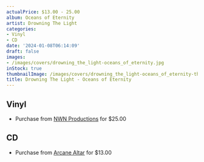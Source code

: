 ```yaml
---
actualPrice: $13.00 - 25.00
album: Oceans of Eternity
artist: Drowning The Light
categories:
- Vinyl
- CD
date: '2024-01-08T06:14:09'
draft: false
images:
- /images/covers/drowning_the_light-oceans_of_eternity.jpg
inStock: true
thumbnailImage: /images/covers/drowning_the_light-oceans_of_eternity-thumb.jpg
title: Drowning The Light - Oceans of Eternity
---
```


## Vinyl
* Purchase from [NWN Productions](http://shop.nwnprod.com/index.php?route=product/product&path=75&product_id=44875&sort=pd.name&order=ASC) for $25.00
## CD
* Purchase from [Arcane Altar](https://arcanealtar.bigcartel.com/product/drowning-the-light-oceans-of-eternity-cd) for $13.00
